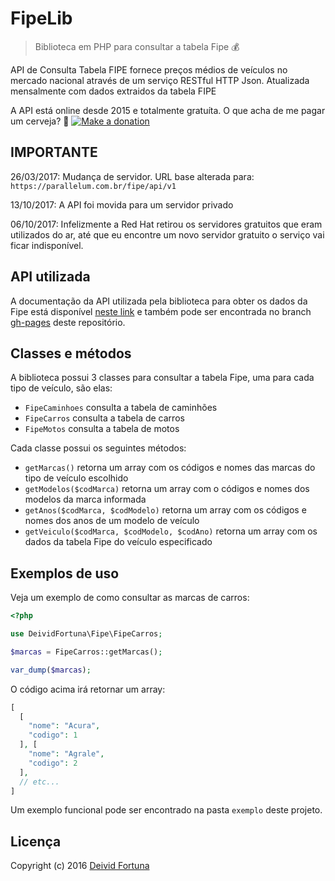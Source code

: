 # FipeLib
> Biblioteca em PHP para consultar a tabela Fipe :moneybag:

API de Consulta Tabela FIPE fornece preços médios de veículos no mercado nacional através de um serviço RESTful HTTP Json. Atualizada mensalmente com dados extraidos da tabela FIPE

A API está online desde 2015 e totalmente gratuíta. O que acha de me pagar um cerveja? 🍺
[![Make a donation](https://www.paypalobjects.com/pt_BR/BR/i/btn/btn_donateCC_LG.gif)](https://www.paypal.com/cgi-bin/webscr?cmd=_s-xclick&hosted_button_id=QUPMYWH6XAC5G)

## IMPORTANTE
26/03/2017: Mudança de servidor. URL base alterada para: `https://parallelum.com.br/fipe/api/v1`

13/10/2017: A API foi movida para um servidor privado

06/10/2017: Infelizmente a Red Hat retirou os servidores gratuitos que eram utilizados do ar, até que eu encontre um novo servidor gratuito o serviço vai ficar indisponível.



## API utilizada

A documentação da API utilizada pela biblioteca para obter os dados da Fipe está disponível [neste link](http://deividfortuna.github.io/fipe/) e também pode ser encontrada no branch [gh-pages](https://github.com/deividfortuna/fipe/tree/gh-pages) deste repositório.

## Classes e métodos
A biblioteca possui 3 classes para consultar a tabela Fipe, uma para cada tipo de veículo, são elas:
* `FipeCaminhoes` consulta a tabela de caminhões
* `FipeCarros` consulta a tabela de carros
* `FipeMotos` consulta a tabela de motos

Cada classe possui os seguintes métodos:
* `getMarcas()` retorna um array com os códigos e nomes das marcas do tipo de veículo escolhido
* `getModelos($codMarca)` retorna um array com o códigos e nomes dos modelos da marca informada
* `getAnos($codMarca, $codModelo)` retorna um array com os códigos e nomes dos anos de um modelo de veículo
* `getVeiculo($codMarca, $codModelo, $codAno)` retorna um array com os dados da tabela Fipe do veículo especificado

## Exemplos de uso
Veja um exemplo de como consultar as marcas de carros:
~~~php
<?php

use DeividFortuna\Fipe\FipeCarros;

$marcas = FipeCarros::getMarcas();

var_dump($marcas);
~~~

O código acima irá retornar um array:
~~~php
[
  [
    "nome": "Acura",
    "codigo": 1
  ], [
    "nome": "Agrale",
    "codigo": 2
  ],
  // etc...
]
~~~

Um exemplo funcional pode ser encontrado na pasta `exemplo` deste projeto.

## Licença

Copyright (c) 2016 [Deivid Fortuna](https://github.com/deividfortuna/fipe/blob/master/LICENSE.md)
